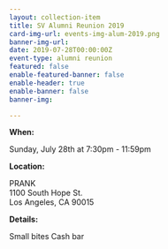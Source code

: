 ```yaml
---
layout: collection-item
title: SV Alumni Reunion 2019
card-img-url: events-img-alum-2019.png
banner-img-url:
date: 2019-07-28T00:00:00Z
event-type: alumni reunion
featured: false
enable-featured-banner: false
enable-header: true
enable-banner: false
banner-img: 

---
```

**When:**

Sunday, July 28th at 7:30pm - 11:59pm

**Location:** 

PRANK  
1100 South Hope St.  
Los Angeles, CA 90015

**Details:**

Small bites 
Cash bar